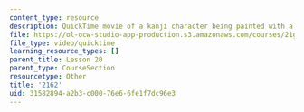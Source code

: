 ```yaml
---
content_type: resource
description: QuickTime movie of a kanji character being painted with a brush.
file: https://ol-ocw-studio-app-production.s3.amazonaws.com/courses/21g-504-japanese-iv-spring-2009/31582894a2b3c00076e66fe1f7dc96e3_2162.mov
file_type: video/quicktime
learning_resource_types: []
parent_title: Lesson 20
parent_type: CourseSection
resourcetype: Other
title: '2162'
uid: 31582894-a2b3-c000-76e6-6fe1f7dc96e3
---
```

